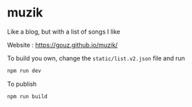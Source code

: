 # muzik

Like a blog, but with a list of songs I like

Website : https://gouz.github.io/muzik/

To build you own, change the `static/list.v2.json` file and run

```sh
npm run dev
```

To publish

```sh
npm run build
```
